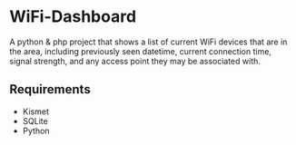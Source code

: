 # WiFi-Dashboard

A python & php project that shows a list of current WiFi devices that are in the area, including previously seen datetime, current connection time, signal strength, and any access point they may be associated with.

## Requirements

- Kismet
- SQLite
- Python
